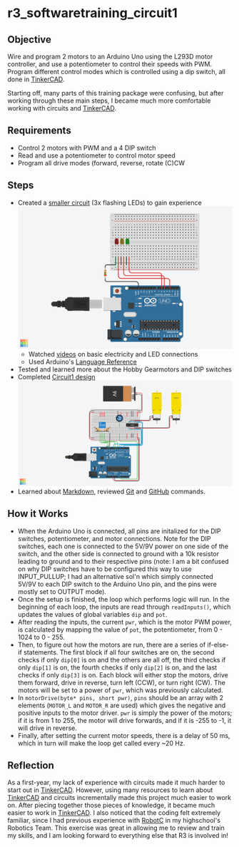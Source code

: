 # r3_softwaretraining_circuit1

## Objective
Wire and program 2 motors to an Arduino Uno using the L293D motor controller, and use a potentiometer to control their speeds with PWM. Program different control modes which is controlled using a dip switch, all done in [TinkerCAD](https://www.tinkercad.com/).

Starting off, many parts of this training package were confusing, but after working through these main steps, I became much more comfortable working with circuits and [TinkerCAD](https://www.tinkercad.com/).

## Requirements
- Control 2 motors with PWM and a 4 DIP switch
- Read and use a potentiometer to control motor speed
- Program all drive modes (forward, reverse, rotate (C)CW

## Steps
- Created a [smaller circuit](https://www.tinkercad.com/things/9jNt476gUKP) (3x flashing LEDs) to gain experience
![Image of 3x-LED circuit](/images/3x-LED.png)
  - Watched [videos](https://youtu.be/8gvJzrjwjds) on basic electricity and LED connections
  - Used Arduino's [Language Reference](https://www.arduino.cc/reference/en/)
- Tested and learned more about the Hobby Gearmotors and DIP switches
- Completed [Circuit1 design](https://www.tinkercad.com/things/5R3EwdZ4ZUq)
![Image of Circuit1](/images/R3-SoftwareTraining-Circuit1.png)
- Learned about [Markdown](https://guides.github.com/features/mastering-markdown/), reviewed [Git](https://www.notion.so/Introduction-to-Git-ac396a0697704709a12b6a0e545db049) and [GitHub](https://github.com/ForTheWindFTW/r3_softwaretraining_circuit1) commands.

## How it Works
- When the Arduino Uno is connected, all pins are initalized for the DIP switches, potentiometer, and motor connections. Note for the DIP switches, each one is connected to the 5V/9V power on one side of the switch, and the other side is connected to ground with a 10k resistor leading to ground and to their respective pins (note: I am a bit confused on why DIP switches have to be configured this way to use INPUT_PULLUP; I had an alternative sol'n which simply connected 5V/9V to each DIP switch to the Arduino Uno pin, and the pins were mostly set to OUTPUT mode).
- Once the setup is finished, the loop which performs logic will run. In the beginning of each loop, the inputs are read through `readInputs()`, which updates the values of global variables `dip` and `pot`.
- After reading the inputs, the current `pwr`, which is the motor PWM power, is calculated by mapping the value of `pot`, the potentiometer, from 0 - 1024 to 0 - 255.
- Then, to figure out how the motors are run, there are a series of if-else-if statements. The first block if all four switches are on, the second checks if only `dip[0]` is on and the others are all off, the third checks if only `dip[1]` is on, the fourth checks if only `dip[2]` is on, and the last checks if only `dip[3]` is on. Each block will either stop the motors, drive them forward, drive in reverse, turn left (CCW), or turn right (CW). The motors will be set to a power of `pwr`, which was previously calculated.
- In `motorDrive(byte* pins, short pwr)`, `pins` should be an array with 2 elements (`MOTOR_L` and `MOTOR_R` are used) which gives the negative and positive inputs to the motor driver. `pwr` is simply the power of the motors; if it is from 1 to 255, the motor will drive forwards, and if it is -255 to -1, it will drive in reverse.
- Finally, after setting the current motor speeds, there is a delay of 50 ms, which in turn will make the loop get called every ~20 Hz.

## Reflection
As a first-year, my lack of experience with circuits made it much harder to start out in [TinkerCAD](https://www.tinkercad.com/). However, using many resources to learn about [TinkerCAD](https://www.tinkercad.com/) and circuits incrementally made this project much easier to work on. After piecing together those pieces of knowledge, it became much easier to work in [TinkerCAD](https://www.tinkercad.com/). I also noticed that the coding felt extremely familiar, since I had previous experience with [RobotC](http://www.robotc.net/) in my highschool's Robotics Team. This exercise was great in allowing me to review and train my skills, and I am looking forward to everything else that R3 is involved in!
